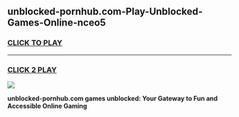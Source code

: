 
## unblocked-pornhub.com-Play-Unblocked-Games-Online-nceo5
<h3>
<a href="https://premium76.site?title=unblocked-pornhub.com&ref=25A">CLICK TO PLAY</a></h3>
<hr>

<h3>
<a href="https://premium76.site?title=unblocked-pornhub.com&ref=25A">CLICK 2 PLAY</a>
  
</h3>

<a href="https://premium76.site?title=unblocked-pornhub.com&ref=25A"><img src="https://clearcache.store/games.png"></a>


**unblocked-pornhub.com games unblocked: Your Gateway to Fun and Accessible Online Gaming**
